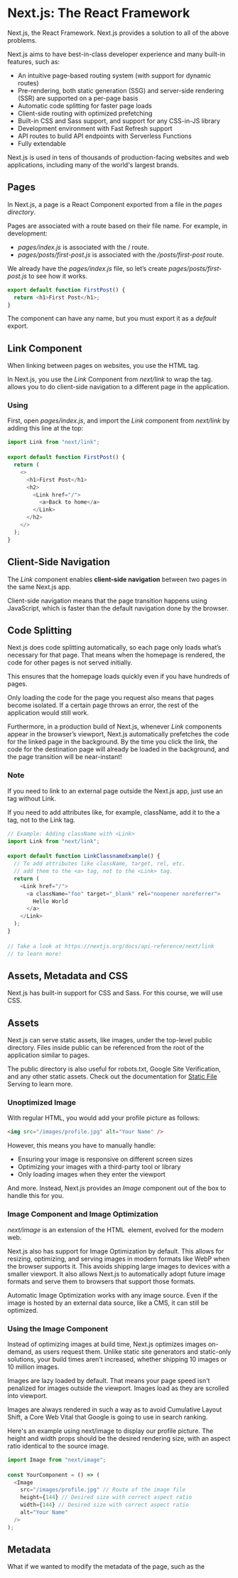 # Next.js: The React Framework

Next.js, the React Framework. Next.js provides a solution to all of the above problems.

Next.js aims to have best-in-class developer experience and many built-in features, such as:

- An intuitive page-based routing system (with support for dynamic routes)
- Pre-rendering, both static generation (SSG) and server-side rendering (SSR) are supported on a per-page basis
- Automatic code splitting for faster page loads
- Client-side routing with optimized prefetching
- Built-in CSS and Sass support, and support for any CSS-in-JS library
- Development environment with Fast Refresh support
- API routes to build API endpoints with Serverless Functions
- Fully extendable

Next.js is used in tens of thousands of production-facing websites and web applications, including many of the world's largest brands.

## Pages

In Next.js, a page is a React Component exported from a file in the _pages directory_.

Pages are associated with a route based on their file name. For example, in development:

- _pages/index.js_ is associated with the / route.
- _pages/posts/first-post.js_ is associated with the _/posts/first-post_ route.

We already have the _pages/index.js_ file, so let’s create _pages/posts/first-post.js_ to see how it works.

```javascript
export default function FirstPost() {
  return <h1>First Post</h1>;
}
```

The component can have any name, but you must export it as a _default_ export.

## Link Component

When linking between pages on websites, you use the _<a>_ HTML tag.

In Next.js, you use the _Link_ Component from _next/link_ to wrap the _<a>_ tag. _<Link>_ allows you to do client-side navigation to a different page in the application.

### Using _<Link>_

First, open _pages/index.js_, and import the _Link_ component from _next/link_ by adding this line at the top:

```javascript
import Link from "next/link";

export default function FirstPost() {
  return (
    <>
      <h1>First Post</h1>
      <h2>
        <Link href="/">
          <a>Back to home</a>
        </Link>
      </h2>
    </>
  );
}
```

## Client-Side Navigation

The _Link_ component enables **client-side navigation** between two pages in the same Next.js app.

Client-side navigation means that the page transition happens using JavaScript, which is faster than the default navigation done by the browser.

## Code Splitting

Next.js does code splitting automatically, so each page only loads what’s necessary for that page. That means when the homepage is rendered, the code for other pages is not served initially.

This ensures that the homepage loads quickly even if you have hundreds of pages.

Only loading the code for the page you request also means that pages become isolated. If a certain page throws an error, the rest of the application would still work.

Furthermore, in a production build of Next.js, whenever _Link_ components appear in the browser’s viewport, Next.js automatically prefetches the code for the linked page in the background. By the time you click the link, the code for the destination page will already be loaded in the background, and the page transition will be near-instant!

### Note

If you need to link to an external page outside the Next.js app, just use an <a> tag without Link.

If you need to add attributes like, for example, className, add it to the a tag, not to the Link tag.

```javascript
// Example: Adding className with <Link>
import Link from "next/link";

export default function LinkClassnameExample() {
  // To add attributes like className, target, rel, etc.
  // add them to the <a> tag, not to the <Link> tag.
  return (
    <Link href="/">
      <a className="foo" target="_blank" rel="noopener noreferrer">
        Hello World
      </a>
    </Link>
  );
}

// Take a look at https://nextjs.org/docs/api-reference/next/link
// to learn more!
```

## Assets, Metadata and CSS

Next.js has built-in support for CSS and Sass. For this course, we will use CSS.

## Assets

Next.js can serve static assets, like images, under the top-level public directory. Files inside public can be referenced from the root of the application similar to pages.

The public directory is also useful for robots.txt, Google Site Verification, and any other static assets. Check out the documentation for [Static File](https://nextjs.org/docs/basic-features/static-file-serving) Serving to learn more.

### Unoptimized Image

With regular HTML, you would add your profile picture as follows:

```html
<img src="/images/profile.jpg" alt="Your Name" />
```

However, this means you have to manually handle:

- Ensuring your image is responsive on different screen sizes
- Optimizing your images with a third-party tool or library
- Only loading images when they enter the viewport

And more. Instead, Next.js provides an _Image_ component out of the box to handle this for you.

### Image Component and Image Optimization

_next/image_ is an extension of the HTML _<img>_ element, evolved for the modern web.

Next.js also has support for Image Optimization by default. This allows for resizing, optimizing, and serving images in modern formats like WebP when the browser supports it. This avoids shipping large images to devices with a smaller viewport. It also allows Next.js to automatically adopt future image formats and serve them to browsers that support those formats.

Automatic Image Optimization works with any image source. Even if the image is hosted by an external data source, like a CMS, it can still be optimized.

### Using the Image Component

Instead of optimizing images at build time, Next.js optimizes images on-demand, as users request them. Unlike static site generators and static-only solutions, your build times aren't increased, whether shipping 10 images or 10 million images.

Images are lazy loaded by default. That means your page speed isn't penalized for images outside the viewport. Images load as they are scrolled into viewport.

Images are always rendered in such a way as to avoid Cumulative Layout Shift, a Core Web Vital that Google is going to use in search ranking.

Here's an example using next/image to display our profile picture. The height and width props should be the desired rendering size, with an aspect ratio identical to the source image.

```javascript
import Image from "next/image";

const YourComponent = () => (
  <Image
    src="/images/profile.jpg" // Route of the image file
    height={144} // Desired size with correct aspect ratio
    width={144} // Desired size with correct aspect ratio
    alt="Your Name"
  />
);
```

## Metadata

What if we wanted to modify the metadata of the page, such as the _<title>_ HTML tag?

_<title>_ is part of the _<head>_ HTML tag, so let's dive into how we can modify the _<head>_ tag in a Next.js page.

Open _pages/index.js_ in your editor and find the following lines:

```javascript
import Head from "next/head";

<Head>
  <title>Create Next App</title>
  <link rel="icon" href="/favicon.ico" />
</Head>;
```

Notice that _<Head>_ is used instead of the lowercase _<head>_. _<Head>_ is a React Component that is built into Next.js. It allows you to modify the _<head>_ of a page.

You can import the _Head_ component from the _next/head_ module.

### Notes

If you want to customize the _<html>_ tag, for example to add the lang attribute, you can do so by creating a _pages/\_document.js_ file. Learn more in the [custom Document documentation](https://nextjs.org/docs/advanced-features/custom-document).

## Third Party JavaScript

**Third-party JavaScript** refers to any scripts that are added from a third-party source. Usually, third-party scripts are included in order to introduce newer functionality into a site that does not need to be written from scratch, such as analytics, ads, and customer support widgets.

Let's dive into how we can add a third-party script to a Next.js page.

Open _pages/posts/first-post.js_ in your editor and find the following lines:

```javascript
<Head>
  <title>First Post</title>
</Head>
```

In addition to metadata, scripts that need to load and execute as soon as possible are usually added within the _<head>_ of a page. Using a regular HTML _<script>_ element, an external script would be added as follows:

```javascript
<Head>
  <title>First Post</title>
  <script src="https://connect.facebook.net/en_US/sdk.js" />
</Head>
```

This script contains the Facebook SDK which is commonly used to introduce Facebook social plugins and other functionality. Although this approach works, including scripts in this manner does not give a clear idea of when it would load with respect to the other JavaScript code fetched on the same page. If a particular script is render-blocking and can delay page content from loading, this can signficiantly impact performance.

## Script Component

_next/script_ is an extension of the HTML _<script>_ element and optimizes when additional scripts are fetched and executed.

In the same file, add an import for _Script_ from _next/script_ at the beginning of the file:

```javascript
import Script from "next/script";

export default function FirstPost() {
  return (
    <>
      <Head>
        <title>First Post</title>
      </Head>
      <Script
        src="https://connect.facebook.net/en_US/sdk.js"
        strategy="lazyOnload"
        onLoad={() =>
          console.log(`script loaded correctly, window.FB has been populated`)
        }
      />
      <h1>First Post</h1>
      <h2>
        <Link href="/">
          <a>Back to home</a>
        </Link>
      </h2>
    </>
  );
}
```

Notice that a few additional properties have been defined in the Script component:

- _strategy_ controls when the third-party script should load. A value of lazyOnload tells Next.js to load this particular script lazily during browser idle time.
- _onLoad_ is used to run any JavaScript code immediately after the script has finished loading. In this example, we log a message to the console that mentions that the script has loaded correctly.

## CSS Styling

Next.js has built-in support for styled-jsx, but you can also use other popular CSS-in-JS libraries such as styled-components or emotion.

```javascript
<style jsx>{`
  …
`}</style>
```

It’s a “CSS-in-JS” library — it lets you write CSS within a React component, and the CSS styles will be scoped (other components won’t be affected).

### Writing and Importing CSS

Next.js has built-in support for CSS and Sass which allows you to import .css and .scss files.

Using popular CSS libraries like Tailwind CSS is also supported.

### CSS Modules

Next.js supports CSS Modules using the _[name].module.css_ file naming convention.

CSS Modules locally scope CSS by automatically creating a unique class name. This allows you to use the same CSS class name in different files without worrying about collisions.

This behavior makes CSS Modules the ideal way to include component-level CSS. CSS Module files can be imported anywhere in your application.

This is what CSS Modules does: It automatically generates unique class names. As long as you use CSS Modules, you don’t have to worry about class name collisions.

Furthermore, Next.js’s code splitting feature works on CSS Modules as well. It ensures the minimal amount of CSS is loaded for each page. This results in smaller bundle sizes.

CSS Modules are extracted from the JavaScript bundles at build time and generate .css files that are loaded automatically by Next.js.

```css
/*
You do not need to worry about .error {} colliding with any other `.css` or
`.module.css` files!
*/
.error {
  color: white;
  background-color: red;
}
```

```javascript
import styles from "./Button.module.css";

export function Button() {
  return (
    <button
      type="button"
      // Note how the "error" class is accessed as a property on the imported
      // `styles` object.
      className={styles.error}
    >
      Destroy
    </button>
  );
}
```

### Global Styles

CSS Modules are useful for component-level styles. But if you want some CSS to be loaded by every page, Next.js has support for that as well.

To load _global CSS_ files, create a file called _pages/\_app.js_ with the following content:

```javascript
export default function App({ Component, pageProps }) {
  return <Component {...pageProps} />;
}
```

This _App_ component is the top-level component which will be common across all the different pages. You can use this _App_ component to keep state when navigating between pages, for example.

## Adding Global CSS

In Next.js, you can add global CSS files by importing them from _pages/\_app.js_. You **cannot** import global CSS anywhere else.

The reason that global CSS can't be imported outside of pages/\_app.js is that global CSS affects all elements on the page.

If you were to navigate from the homepage to the /posts/first-post page, global styles from the homepage would affect /posts/first-post unintentionally.

You can place the global CSS file anywhere and use any name. So let’s do the following:

- Create a top-level styles directory and create global.css inside.
- Add the following content to styles/global.css.
- Import the CSS file in _pages/\_app.js_

## Styling Tips

### Using classnames library to toggle classes

_classnames_ is a simple library that lets you toggle class names easily. You can install it using _npm install classnames_ or _yarn add classnames_.

Please take a look at its _documentation_ for more details, but here’s the basic usage:

- Suppose that you want to create an _Alert_ component which accepts _type_, which can be _'success'_ or _'error'_.
- If it’s _'success'_, you want the text color to be green. If it’s _'error'_, you want the text color to be red.

You can first write a CSS module (e.g. alert.module.css) like this:

```css
.success {
  color: green;
}
.error {
  color: red;
}
```

And use classnames like this:

```javascript
import styles from "./alert.module.css";
import cn from "classnames";

export default function Alert({ children, type }) {
  return (
    <div
      className={cn({
        [styles.success]: type === "success",
        [styles.error]: type === "error",
      })}
    >
      {children}
    </div>
  );
}
```

### Using SASS

Out of the box, Next.js allows you to import _Sass_ using both the _.scss_ and _.sass_ extensions. You can use component-level Sass via _CSS Modules_ and the _.module.scss_ or _.module.sass_ extension.

Before you can use Next.js' built-in Sass support, be sure to install _sass_:

```bash
npm install sass
```

## Pre-rendering

By default, Next.js pre-renders every page. This means that Next.js generates HTML for each page in advance, instead of having it all done by client-side JavaScript. Pre-rendering can result in better performance and SEO.

Each generated HTML is associated with minimal JavaScript code necessary for that page. When a page is loaded by the browser, its JavaScript code runs and makes the page fully interactive. (This process is called **hydration.**)

### Check That Pre-rendering Is Happening

In order to check that pre-rendering is happening by taking the following steps:

- Disable JavaScript in your browser [(here’s how in Chrome)](https://developer.chrome.com/docs/devtools/javascript/disable/) and…
- Try accessing this page (the final result of this tutorial).

You should see that your app is rendered without JavaScript. That’s because Next.js has pre-rendered the app into static HTML, allowing you to see the app UI without running JavaScript.

![Pre-rendering](/img/pre-rendering.png "Pre-rendering")

![No Pre-rendering](/img/no-pre-rendering.png "No Pre-rendering")

### Two Forms of Pre-rendering

Next.js has two forms of pre-rendering: Static Generation and Server-side Rendering. The difference is in when it generates the HTML for a page.

- Static Generation is the pre-rendering method that generates the HTML at build time. The pre-rendered HTML is then reused on each request.
- Server-side Rendering is the pre-rendering method that generates the HTML on each request.

![Static Generation](/img/static-generation.png "Static Generation")
![Server Side Generation](/img/server-side-rendering.png "Server Side Rendering")

Next.js lets you choose which pre-rendering form to use for each page. You can create a "hybrid" Next.js app by using Static Generation for most pages and using Server-side Rendering for others.

![Per Page basis](/img/per-page-basis.png "Per Page Basis")

### When to Use [Static Generation](https://nextjs.org/docs/basic-features/pages#static-generation-recommended) v.s. [Server-side Rendering](https://nextjs.org/docs/basic-features/pages#server-side-rendering)

We recommend using Static Generation (with and without data) whenever possible because your page can be built once and served by CDN, which makes it much faster than having a server render the page on every request.

You can use Static Generation for many types of pages, including:

- Marketing pages
- Blog posts
- E-commerce product listings
- Help and documentation

You should ask yourself: "Can I pre-render this page ahead of a user's request?" If the answer is yes, then you should choose Static Generation.

On the other hand, Static Generation is not a good idea if you cannot pre-render a page ahead of a user's request. Maybe your page shows frequently updated data, and the page content changes on every request.

In that case, you can use Server-side Rendering. It will be slower, but the pre-rendered page will always be up-to-date. Or you can skip pre-rendering and use client-side JavaScript to populate frequently updated data.

## Static Generation with and without Data

Static Generation can be done with and without data. The pages that not require fetching external data, will automatically be statically generated when the app is built for production.

![Static Generation without Data](/img/static-generation-without-data.png "Static Generation without Data")

However, for some pages, you might not be able to render the HTML without first fetching some external data. Maybe you need to access the file system, fetch external API, or query your database at build time. Next.js supports this case — [Static Generation with data](https://nextjs.org/docs/basic-features/pages#static-generation-with-data) — out of the box.

![Static Generation with Data](/img/static-generation-with-data.png "Static Generation with Data")

### Static Generation with Data using **_getStaticProps_**

How does it work? Well, in Next.js, when you export a page component, you can also export an async function called **_getStaticProps_**. If you do this, then:

- **_getStaticProps_** runs at build time in production, and…
- Inside the function, you can fetch external data and send it as props to the page.

```javascript
import { getSortedPostsData } from "../lib/posts";

export default function Home(props) { ... }

export async function getStaticProps() {
  // Get external data from the file system, API, DB, etc.
  const data = getSortedPostsData();

  // The value of the `props` key will be
  //  passed to the `Home` component
  return {
    props: ...
  }
}
```

Essentially, **_getStaticProps_** allows you to tell Next.js: “Hey, this page has some data dependencies — so when you pre-render this page at build time, make sure to resolve them first!”

> > Note: In development mode, **_getStaticProps_** runs on each request instead.

But you can fetch the data from other sources, like an external API endpoint, and it’ll work just fine:

```javascript
export async function getSortedPostsData() {
  // Instead of the file system,
  // fetch post data from an external API endpoint
  const res = await fetch("..");
  return res.json();
}
```

You can also query the database directly:

```javascript
import someDatabaseSDK from 'someDatabaseSDK'

const databaseClient = someDatabaseSDK.createClient(...)

export async function getSortedPostsData() {
  // Instead of the file system,
  // fetch post data from a database
  return databaseClient.query('SELECT posts...')
}
```

This is possible because **_getStaticProps_** only runs on the server-side. It will never **run on the client-side**. It won’t even be included in the JS bundle for the browser. That means you can write code such as direct database queries without them being sent to browsers.

### Development vs Production

- In development (npm run dev or yarn dev), **_getStaticProps_** runs on every request.
- In production, **_getStaticProps_** runs at build time. However, this behavior can be enhanced using the fallback key returned by getStaticPaths.

Because it’s meant to be run at build time, you won’t be able to use data that’s only available during request time, such as query parameters or HTTP headers.

### Only Allowed in a Page

**_getStaticProps_** can only be exported from a **page**. You can’t export it from non-page files.

One of the reasons for this restriction is that React needs to have all the required data before the page is rendered.

### What If I Need to Fetch Data at Request Time?

Static Generation is **not** a good idea if you cannot pre-render a page ahead of a user's request. Maybe your page shows frequently updated data, and the page content changes on every request.

In cases like this, you can try Server-side Rendering or skip pre-rendering.

### Fetching Data at Request Time

If you need to fetch data at request time instead of at build time, you can try Server-side Rendering:

![Server Side Rendering with Data](/img/server-side-rendering-with-data.png "Server Side Rendering with Data")

To use Server-side Rendering, you need to export **_getServerSideProps_** instead of **_getStaticProps_** from your page.

### Using getServerSideProps

Here’s the starter code for **_getServerSideProps_**.

```javascript
export async function getServerSideProps(context) {
  return {
    props: {
      // props for your component
    },
  };
}
```

Because **_getServerSideProps_** is called at request time, its parameter (context) contains request specific parameters.

You should use **_getServerSideProps_** only if you need to pre-render a page whose data must be fetched at request time. Time to first byte (TTFB) will be slower than **_getStaticProps_** because the server must compute the result on every request, and the result cannot be cached by a CDN without extra configuration.

### Client-side Rendering

If you do not need to pre-render the data, you can also use the following strategy (called Client-side Rendering):

- Statically generate (pre-render) parts of the page that do not require external data.
- When the page loads, fetch external data from the client using JavaScript and populate the remaining parts.

![Client Side Rendering](/img/client-side-rendering.png "Client Side Rendering")

This approach works well for user dashboard pages, for example. Because a dashboard is a private, user-specific page, SEO is not relevant, and the page doesn’t need to be pre-rendered. The data is frequently updated, which requires request-time data fetching.

### SWR Hook

The team behind Next.js has created a React hook for data fetching called SWR. We highly recommend it if you’re fetching data on the client side. It handles caching, revalidation, focus tracking, refetching on interval, and more. We won’t cover the details here, but here’s an example usage:

```javascript
import useSWR from "swr";

function Profile() {
  const { data, error } = useSWR("/api/user", fetch);

  if (error) return <div>failed to load</div>;
  if (!data) return <div>loading...</div>;
  return <div>hello {data.name}!</div>;
}
```

## Dynamic Routes

In the case where each page path depends on external data. Next.js allows you to statically generate pages with paths that depend on external data. This enables dynamic URLs in Next.js.

![Page Path Data](/img/page-path-external-data.png "Page Path Data")

### How to Statically Generate Pages with Dynamic Routes

- First, we’ll create a page called **_[id].js_** under **_pages/posts_**. Pages that begin with [ and end with ] are dynamic routes in Next.js.

- Export an async function called getStaticPaths from this page. In this function, we need to return a list of possible values for id.

```javascript
import Layout from "../../components/layout";

export default function Post() {
  return <Layout>...</Layout>;
}

export async function getStaticPaths() {
  // Return a list of possible value for id
}
```

- Finally, we need to implement **_getStaticProps_** again - this time, to fetch necessary data for the blog post with a given id. **_getStaticProps_** is given params, which contains id (because the file name is [id].js).

```javascript
import Layout from "../../components/layout";

export default function Post() {
  return <Layout>...</Layout>;
}

export async function getStaticPaths() {
  // Return a list of possible value for id
}

export async function getStaticProps({ params }) {
  // Fetch necessary data for the blog post using params.id
}
```

![How to Dynamic Routes](/img/how-to-dynamic-routes.png "How to Dynamic Routes")

### Implement getStaticPaths

```javascript
// lib/posts.js

// It will return the list of file names (excluding .md) in the posts directory
export function getAllPostIds() {
  const fileNames = fs.readdirSync(postsDirectory);

  // Returns an array that looks like this:
  // [
  //   {
  //     params: {
  //       id: 'ssg-ssr'
  //     }
  //   },
  //   {
  //     params: {
  //       id: 'pre-rendering'
  //     }
  //   }
  // ]
  // It must be an array of objects, Each object must have the params key and contain an object with the id key
  return fileNames.map((fileName) => {
    return {
      params: {
        id: fileName.replace(/\.md$/, ""),
      },
    };
  });
}
```

```javascript
// pages/posts/[id].js

import { getAllPostIds } from "../../lib/posts";

export async function getStaticPaths() {
  const paths = getAllPostIds();
  // Example: [ { params: { id: 'pre-rendering' } }, { params: { id: 'ssg-ssr' } } ]
  return {
    paths,
    fallback: false,
  };
}
```

### Render Markdown

To render markdown content, we’ll use the remark library

```bash
npm install remark remark-html
```

### Implement getStaticProps

```javascript
// lib/posts.js
import { remark } from "remark";
import html from "remark-html";

export function getPostData(id) {
  const fullPath = path.join(postsDirectory, `${id}.md`);
  const fileContents = fs.readFileSync(fullPath, "utf8");

  // Use gray-matter to parse the post metadata section
  const matterResult = matter(fileContents);

  // Use remark to convert markdown into HTML string
  const processedContent = await remark()
    .use(html)
    .process(matterResult.content);
  const contentHtml = processedContent.toString();

  // Combine the data with the id
  return {
    id,
    ...matterResult.data,
  };
}
```

```javascript
// pages/posts/[id].js
import Head from "next/head";
import Date from "../../components/date";
import Layout from "../../components/layout";
import { getAllPostIds, getPostData } from "../../lib/posts";
import utilStyles from "../../styles/utils.module.css";

export default function Post({ postData }) {
  return (
    <Layout>
      <Head>
        <title>{postData.title}</title>
      </Head>

      <article>
        <h1 className={utilStyles.headingXl}>{postData.title}</h1>
        <div className={utilStyles.lightText}>
          <Date dateString={postData.date} />
        </div>
        {/* To render contentHtml using dangerouslySetInnerHTML: */}
        <div dangerouslySetInnerHTML={{ __html: postData.contentHtml }} />
      </article>
    </Layout>
  );
}

// The post page is now using the getPostData function in getStaticProps to get the post data and return it as props.
export async function getStaticProps({ params }) {
  const postData = await getPostData(params.id);
  return {
    props: {
      postData,
    },
  };
}
```

### Summary

Graphical summary.

![Summary Dynamic Routes](/img/summary-dynamic-routes.png "Summary Dynamic Routes")

### Dynamic Routes Details

### Fetch External API or Query Database

Like getStaticProps, **_getStaticPaths_** can fetch data from any data source. In our example, **_getAllPostIds_** (which is used by **_getStaticPaths_**) may fetch from an external API endpoint:

```javascript
export async function getAllPostIds() {
  // Instead of the file system,
  // fetch post data from an external API endpoint
  const res = await fetch("..");
  const posts = await res.json();
  return posts.map((post) => {
    return {
      params: {
        id: post.id,
      },
    };
  });
}
```

### Development vs Production

- In development (npm run dev or yarn dev), getStaticPaths runs on every request.
- In production, getStaticPaths runs at build time.

### Fallback

Recall that we returned **_fallback: false_** from **_getStaticPaths_**. What does this mean?

If **_fallback is false_**, then any paths not returned by **_getStaticPaths_** will result in a 404 page.

If **_fallback is true_**, then the behavior of **_getStaticProps_** changes:

- The paths returned from **_getStaticPaths_** will be rendered to HTML at build time.
- The paths that have not been generated at build time will **not** result in a 404 page. Instead, Next.js will serve a “fallback” version of the page on the first request to such a path.
- In the background, Next.js will statically generate the requested path. Subsequent requests to the same path will serve the generated page, just like other pages pre-rendered at build time.

If **_fallback is blocking_**, then new paths will be server-side rendered with getStaticProps, and cached for future requests so it only happens once per path.

To learn more about **_fallback: true_** and **_fallback: 'blocking'_** in the [fallback documentation.](https://nextjs.org/docs/basic-features/data-fetching#the-fallback-key-required)

### Catch-all Routes

Dynamic routes can be extended to catch all paths by adding three dots (...) inside the brackets. For example:

- **_pages/posts/[...id].js_** matches /posts/a, but also /posts/a/b, /posts/a/b/c and so on.

If you do this, in **_getStaticPaths_**, you must return an array as the value of the id key like so:

```javascript
return [
  {
    params: {
      // Statically Generates /posts/a/b/c
      id: ["a", "b", "c"],
    },
  },
  //...
];
```

And **_params.id_** will be an array in **_getStaticProps_**:

```javascript
export async function getStaticProps({ params }) {
  // params.id will be like ['a', 'b', 'c']
}
```

### 404 Pages

To create a [custom 404 page](https://nextjs.org/docs/advanced-features/custom-error-page#404-page), create **_pages/404.js_**. This file is statically generated at build time.

```javascript
// pages/404.js
export default function Custom404() {
  return <h1>404 - Page Not Found</h1>;
}
```

## Creating API Routes

[API Routes](https://nextjs.org/docs/api-routes/introduction) let you create an API endpoint inside a Next.js app. You can do so by creating a function inside the **_pages/api_** directory that has the following format:

```javascript
// req = HTTP incoming message, res = HTTP server response
export default function handler(req, res) {
  // ...
}
```

They can be deployed as Serverless Functions (also known as Lambdas).

### Creating a simple API endpoint

Let’s try it out. Create a file called **_hello.js_** in **_pages/api_** with the following code:

```javascript
export default function handler(req, res) {
  res.status(200).json({ text: "Hello" });
}
```

Try accessing it at http://localhost:3000/api/hello. You should see **_{"text":"Hello"}_**. Note that:

- **_req_** is an instance of **_http.IncomingMessage_**, plus some pre-built middlewares.
- **_res_** is an instance of **_http.ServerResponse_**, plus some helper functions.

### Do Not Fetch an API Route from **_getStaticProps_** or **_getStaticPaths_**

You should not fetch an API Route from **_getStaticProps_** or **_getStaticPaths_**. Instead, write your server-side code directly in **_getStaticProps_** or **_getStaticPaths_** (or call a helper function).

Here’s why: **_getStaticProps_** and **_getStaticPaths_** runs only on the server-side. It will never be run on the client-side. It won’t even be included in the JS bundle for the browser. That means you can write code such as direct database queries without them being sent to browsers.

### A Good Use Case: Handling Form Input

A good use case for API Routes is handling form input. For example, you can create a form on your page and have it send a **_POST_** request to your API Route. You can then write code to directly save it to your database. The API Route code will not be part of your client bundle, so you can safely write server-side code.

```javascript
export default function handler(req, res) {
  const email = req.body.email;
  // Then save email to your database, etc...
}
```

### Preview Mode

[Static Generation](https://nextjs.org/docs/basic-features/pages#static-generation-recommended) is useful when your pages fetch data from a headless CMS. However, it’s not ideal when you’re writing a draft on your headless CMS and want to preview the draft immediately on your page. You’d want Next.js to render these pages at request time instead of build time and fetch the draft content instead of the published content. You’d want Next.js to bypass Static Generation only for this specific case.

Next.js has a feature called [Preview Mode](https://nextjs.org/docs/advanced-features/preview-mode) to solve the problem above, and it utilizes API Routes.
